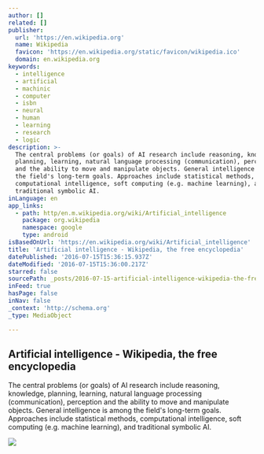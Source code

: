 ```yaml
---
author: []
related: []
publisher:
  url: 'https://en.wikipedia.org'
  name: Wikipedia
  favicon: 'https://en.wikipedia.org/static/favicon/wikipedia.ico'
  domain: en.wikipedia.org
keywords:
  - intelligence
  - artificial
  - machinic
  - computer
  - isbn
  - neural
  - human
  - learning
  - research
  - logic
description: >-
  The central problems (or goals) of AI research include reasoning, knowledge,
  planning, learning, natural language processing (communication), perception
  and the ability to move and manipulate objects. General intelligence is among
  the field's long-term goals. Approaches include statistical methods,
  computational intelligence, soft computing (e.g. machine learning), and
  traditional symbolic AI.
inLanguage: en
app_links:
  - path: http/en.m.wikipedia.org/wiki/Artificial_intelligence
    package: org.wikipedia
    namespace: google
    type: android
isBasedOnUrl: 'https://en.wikipedia.org/wiki/Artificial_intelligence'
title: 'Artificial intelligence - Wikipedia, the free encyclopedia'
datePublished: '2016-07-15T15:36:15.937Z'
dateModified: '2016-07-15T15:36:00.217Z'
starred: false
sourcePath: _posts/2016-07-15-artificial-intelligence-wikipedia-the-free-encyclopedia.md
inFeed: true
hasPage: false
inNav: false
_context: 'http://schema.org'
_type: MediaObject

---
```

<article style=""><h1>Artificial intelligence - Wikipedia, the free encyclopedia</h1><p>The central problems (or goals) of AI research include reasoning, knowledge, planning, learning, natural language processing (communication), perception and the ability to move and manipulate objects. General intelligence is among the field's long-term goals. Approaches include statistical methods, computational intelligence, soft computing (e.g. machine learning), and traditional symbolic AI.</p><img src="https://upload.wikimedia.org/wikipedia/commons/thumb/b/b8/Kismet_robot_at_MIT_Museum.jpg/220px-Kismet_robot_at_MIT_Museum.jpg" /></article>